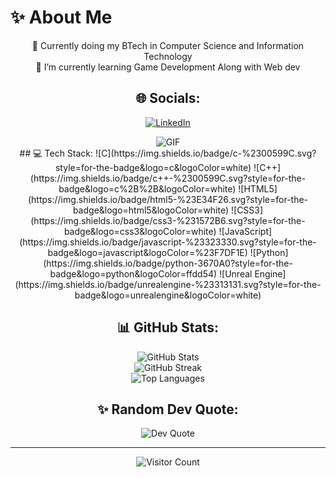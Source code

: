 # ✨ About Me
<div align="center">

🌟 Currently doing my BTech in Computer Science and Information Technology  
🌱 I’m currently learning Game Development Along with Web dev  

## 🌐 Socials:
[![LinkedIn](https://img.shields.io/badge/LinkedIn-%230077B5.svg?logo=linkedin&logoColor=white)](https://www.linkedin.com/in/rupen-parthu/)
<div align="center">
 <img alt="GIF" src="https://64.media.tumblr.com/c70e8fcdf61a132a873f99db163896a2/tumblr_o48ggtdpJA1sfmahro1_400.gifv"/>
</div>
## 💻 Tech Stack:
![C](https://img.shields.io/badge/c-%2300599C.svg?style=for-the-badge&logo=c&logoColor=white)  
![C++](https://img.shields.io/badge/c++-%2300599C.svg?style=for-the-badge&logo=c%2B%2B&logoColor=white)  
![HTML5](https://img.shields.io/badge/html5-%23E34F26.svg?style=for-the-badge&logo=html5&logoColor=white)  
![CSS3](https://img.shields.io/badge/css3-%231572B6.svg?style=for-the-badge&logo=css3&logoColor=white)  
![JavaScript](https://img.shields.io/badge/javascript-%23323330.svg?style=for-the-badge&logo=javascript&logoColor=%23F7DF1E)  
![Python](https://img.shields.io/badge/python-3670A0?style=for-the-badge&logo=python&logoColor=ffdd54)  
![Unreal Engine](https://img.shields.io/badge/unrealengine-%23313131.svg?style=for-the-badge&logo=unrealengine&logoColor=white)  

## 📊 GitHub Stats:
![GitHub Stats](https://github-readme-stats.vercel.app/api?username=RupenParthu&theme=dark&hide_border=false&include_all_commits=false&count_private=false)  
![GitHub Streak](https://nirzak-streak-stats.vercel.app/?user=RupenParthu&theme=dark&hide_border=false)  
![Top Languages](https://github-readme-stats.vercel.app/api/top-langs/?username=RupenParthu&theme=dark&hide_border=false&include_all_commits=false&count_private=false&layout=compact)  

## ✨ Random Dev Quote:
![Dev Quote](https://quotes-github-readme.vercel.app/api?type=vetical&theme=dark)  

---
![Visitor Count](https://visitcount.itsvg.in/api?id=RupenParthu&icon=0&color=0)  
</div>
